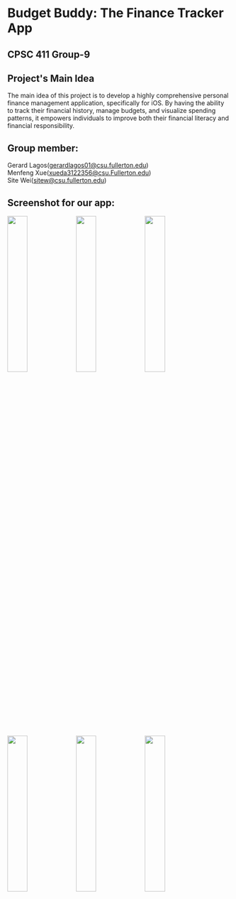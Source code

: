# Budget Buddy: The Finance Tracker App
## CPSC 411 Group-9
## Project's Main Idea
  The main idea of this project is to develop a highly comprehensive personal finance management application, specifically for iOS. By having the ability to track their financial history, manage budgets, and visualize spending patterns, it empowers individuals to improve both their financial literacy and financial responsibility. 
## Group member:
  Gerard Lagos(gerardlagos01@csu.fullerton.edu)  
  Menfeng Xue(xueda3122356@csu.Fullerton.edu)  
  Site Wei(sitew@csu.fullerton.edu)  

## Screenshot for our app:
<img src="https://github.com/wst93444/CPSC-411-Project-Group-9/blob/main/Screenshot/Accountview.png" width=30% height=30% /> <img src="https://github.com/wst93444/CPSC-411-Project-Group-9/blob/main/Screenshot/trans_view.png" width=30% height=30% />
<img src="https://github.com/wst93444/CPSC-411-Project-Group-9/blob/main/Screenshot/withdraw.png" width=30% height=30%>
<img src="https://github.com/wst93444/CPSC-411-Project-Group-9/blob/main/Screenshot/deposit.png" width=30% height=30%>
<img src="https://github.com/wst93444/CPSC-411-Project-Group-9/blob/main/Screenshot/delete%20account.png" width=30% height=30%>
<img src="https://github.com/wst93444/CPSC-411-Project-Group-9/blob/main/Screenshot/delete-transaction.png" width=30% height=30%>
